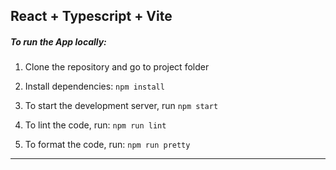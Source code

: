## React + Typescript + Vite

##### To run the App locally:

1. Clone the repository and go to project folder

2. Install dependencies: `npm install`

3. To start the development server, run `npm start`

4. To lint the code, run: `npm run lint`

5. To format the code, run: `npm run pretty`

---
